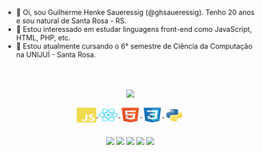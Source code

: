 - 👋 Oi, sou Guilherme Henke Saueressig (@ghsaueressig). Tenho 20 anos e sou natural de Santa Rosa - RS.
- 👀 Estou interessado em estudar linguagens front-end como JavaScript, HTML, PHP, etc.
- 🌱 Estou atualmente cursando o 6° semestre de Ciência da Computação na UNIJUÍ - Santa Rosa.

<!---
ghsaueressig/ghsaueressig is a ✨ special ✨ repository because its `README.md` (this file) appears on your GitHub profile.
You can click the Preview link to take a look at your changes.
--->
<br></br>

<div align="center">
  <a href="https://github.com/ghsaueressig">
  <img height="270em" src="https://github-readme-stats.vercel.app/api/top-langs/?username=ghsaueressig&theme=outrun"/>
</div>

<div style="display: inline_block" align="center"><br>
  <img align="center" alt="Guilherme-Js" height="30" width="40" src="https://raw.githubusercontent.com/devicons/devicon/master/icons/javascript/javascript-plain.svg">
  <img align="center" alt="Guilherme-React" height="30" width="40" src="https://raw.githubusercontent.com/devicons/devicon/master/icons/react/react-original.svg">
  <img align="center" alt="Guilherme-HTML" height="30" width="40" src="https://raw.githubusercontent.com/devicons/devicon/master/icons/html5/html5-original.svg">
  <img align="center" alt="Guilherme-CSS" height="30" width="40" src="https://raw.githubusercontent.com/devicons/devicon/master/icons/css3/css3-original.svg">
  <img align="center" alt="Guilherme-Python" height="30" width="40" src="https://raw.githubusercontent.com/devicons/devicon/master/icons/python/python-original.svg">
   
</div>

##
  
 <div align="center"> 
    <a href="https://www.instagram.com/ghsaueressig/" target="_blank"><img src="https://img.shields.io/badge/-Instagram-%23E4405F?style=for-the-badge&logo=instagram&logoColor=white" target="_blank"></a>
    <a href="https://www.twitter.com/ghsaueressig" target="_blank"><img src ="https://img.shields.io/badge/Twitter-blue?style=for-the-badge" target="_blank"></a>
    <a href = "mailto:guiherme.sauer@gmail.com"><img src="https://img.shields.io/badge/-Gmail-%23333?style=for-the-badge&logo=gmail&logoColor=white" target="_blank"></a>
    <a href="https://www.linkedin.com/in/guilherme-saueressig-256a9b192/" target="_blank"><img src="https://img.shields.io/badge/-LinkedIn-%230077B5?style=for-the-badge&logo=linkedin&logoColor=white" target="_blank"></a> 
    <a href="https://steamcommunity.com/id/guihooded/" target="_blank"><img src="https://img.shields.io/badge/Steam-000000?style=for-the-badge&logo=steam&logoColor=white" target="_blank"></a>
  </div>

